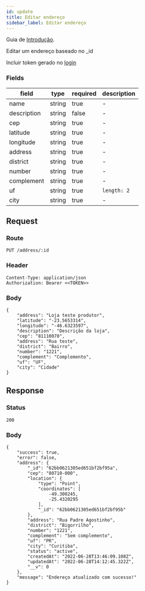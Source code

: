 ```yaml
---
id: update
title: Editar endereço
sidebar_label: Editar endereço
---
```


Guia de [Introdução](introduction.md).

Editar um endereço baseado no _id

Incluir token gerado no [login](authentication)

### Fields

| field | type | required | description |
|---|---|---|---|
| name | string | true | - |
| description | string | false | - |
| cep | string | true | - |
| latitude | string | true | - |
| longitude | string | true | - |
| address | string | true | - |
| district | string | true | - |
| number | string | true | - |
| complement | string | true | - |
| uf | string | true | `length: 2` |
| city | string | true | - |

## Request

### Route

    PUT /address/:id

### Header

    Content-Type: application/json
    Authorization: Bearer <<TOKEN>>

### Body

    {
        "address": "Loja teste produtor",
        "latitude": "-23.5653314",
        "longitude": "-46.6323597",
        "description": "Descrição da loja",
        "cep": "81110070",
        "address": "Rua teste",
        "district": "Bairro",
        "number": "1221",
        "complement": "Complemento",
        "uf": "UF",
        "city": "Cidade"
    }

## Response

### Status

    200

### Body

    {
        "success": true,
        "error": false,
        "address": {
            "_id": "62bb0621305ed651bf2bf95a",
            "cep": "80710-000",
            "location": {
                "type": "Point",
                "coordinates": [
                    -49.300245,
                    -25.4320295
                ],
                "_id": "62bb0621305ed651bf2bf95b"
            },
            "address": "Rua Padre Agostinho",
            "district": "Bigorrilho",
            "number": "1221",
            "complement": "Sem complemento",
            "uf": "PR",
            "city": "Curitiba",
            "status": "active",
            "createdAt": "2022-06-28T13:46:09.108Z",
            "updatedAt": "2022-06-28T14:12:45.322Z",
            "__v": 0
        },
        "message": "Endereço atualizado com sucesso!"
    }
